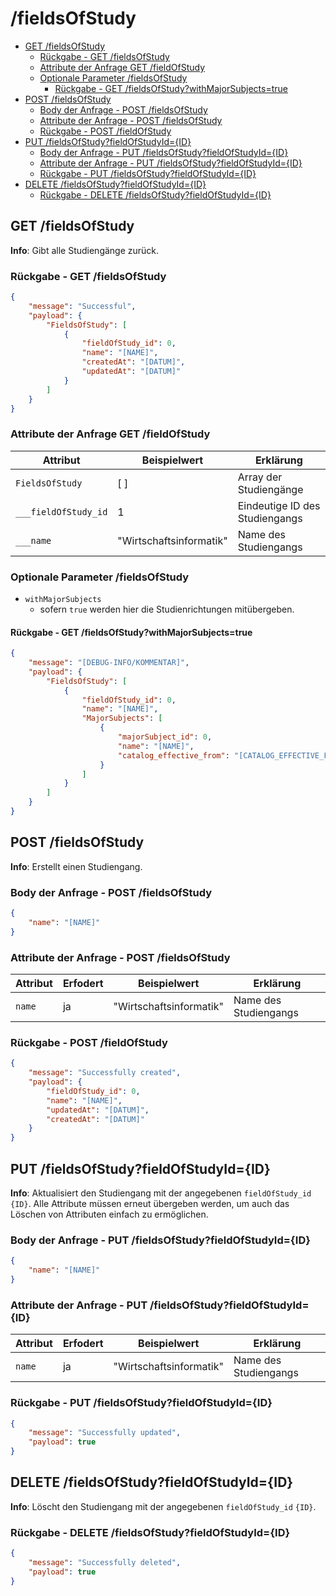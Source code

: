 # /fieldsOfStudy <!-- omit in toc -->

- [GET /fieldsOfStudy](#get-fieldsofstudy)
  - [Rückgabe - GET /fieldsOfStudy](#rückgabe---get-fieldsofstudy)
  - [Attribute der Anfrage GET /fieldOfStudy](#attribute-der-anfrage-get-fieldofstudy)
  - [Optionale Parameter /fieldsOfStudy](#optionale-parameter-fieldsofstudy)
    - [Rückgabe - GET /fieldsOfStudy?withMajorSubjects=true](#rückgabe---get-fieldsofstudywithmajorsubjectstrue)
- [POST /fieldsOfStudy](#post-fieldsofstudy)
  - [Body der Anfrage - POST /fieldsOfStudy](#body-der-anfrage---post-fieldsofstudy)
  - [Attribute der Anfrage - POST /fieldsOfStudy](#attribute-der-anfrage---post-fieldsofstudy)
  - [Rückgabe - POST /fieldOfStudy](#rückgabe---post-fieldofstudy)
- [PUT /fieldsOfStudy?fieldOfStudyId={ID}](#put-fieldsofstudyfieldofstudyidid)
  - [Body der Anfrage - PUT /fieldsOfStudy?fieldOfStudyId={ID}](#body-der-anfrage---put-fieldsofstudyfieldofstudyidid)
  - [Attribute der Anfrage - PUT /fieldsOfStudy?fieldOfStudyId={ID}](#attribute-der-anfrage---put-fieldsofstudyfieldofstudyidid)
  - [Rückgabe - PUT /fieldsOfStudy?fieldOfStudyId={ID}](#rückgabe---put-fieldsofstudyfieldofstudyidid)
- [DELETE /fieldsOfStudy?fieldOfStudyId={ID}](#delete-fieldsofstudyfieldofstudyidid)
  - [Rückgabe - DELETE /fieldsOfStudy?fieldOfStudyId={ID}](#rückgabe---delete-fieldsofstudyfieldofstudyidid)

## GET /fieldsOfStudy

**Info**: Gibt alle Studiengänge zurück.

### Rückgabe - GET /fieldsOfStudy

```json
{
    "message": "Successful",
    "payload": {
        "FieldsOfStudy": [
            {
                "fieldOfStudy_id": 0,
                "name": "[NAME]",
                "createdAt": "[DATUM]",
                "updatedAt": "[DATUM]"
            }
        ]
    }
}
```

### Attribute der Anfrage GET /fieldOfStudy

| Attribut             | Beispielwert            | Erklärung                      |
| -------------------- | ----------------------- | ------------------------------ |
| `FieldsOfStudy`      | [ ]                     | Array der Studiengänge         |
| `___fieldOfStudy_id` | 1                       | Eindeutige ID des Studiengangs |
| `___name`            | "Wirtschaftsinformatik" | Name des Studiengangs          |

### Optionale Parameter /fieldsOfStudy

- `withMajorSubjects`
  - sofern `true` werden hier die Studienrichtungen mitübergeben.

#### Rückgabe - GET /fieldsOfStudy?withMajorSubjects=true

```json
{
    "message": "[DEBUG-INFO/KOMMENTAR]",
    "payload": {
        "FieldsOfStudy": [
            {
                "fieldOfStudy_id": 0,
                "name": "[NAME]",
                "MajorSubjects": [
                    {
                        "majorSubject_id": 0,
                        "name": "[NAME]",
                        "catalog_effective_from": "[CATALOG_EFFECTIVE_FROM]"
                    }
                ]
            }
        ]
    }
}
```

## POST /fieldsOfStudy

**Info**: Erstellt einen Studiengang.

### Body der Anfrage - POST /fieldsOfStudy

```json
{
    "name": "[NAME]"
}
```

### Attribute der Anfrage - POST /fieldsOfStudy

| Attribut | Erfodert | Beispielwert            | Erklärung             |
| -------- | -------- | ----------------------- | --------------------- |
| `name`   | ja       | "Wirtschaftsinformatik" | Name des Studiengangs |

### Rückgabe - POST /fieldOfStudy

```json
{
    "message": "Successfully created",
    "payload": {
        "fieldOfStudy_id": 0,
        "name": "[NAME]",
        "updatedAt": "[DATUM]",
        "createdAt": "[DATUM]"
    }
}
```

## PUT /fieldsOfStudy?fieldOfStudyId={ID}

**Info**: Aktualisiert den Studiengang mit der angegebenen `fieldOfStudy_id` `{ID}`.
Alle Attribute müssen erneut übergeben werden, um auch das Löschen von Attributen einfach zu ermöglichen.

### Body der Anfrage - PUT /fieldsOfStudy?fieldOfStudyId={ID}

```json
{
    "name": "[NAME]"
}
```

### Attribute der Anfrage - PUT /fieldsOfStudy?fieldOfStudyId={ID}

| Attribut | Erfodert | Beispielwert            | Erklärung             |
| -------- | -------- | ----------------------- | --------------------- |
| `name`   | ja       | "Wirtschaftsinformatik" | Name des Studiengangs |

### Rückgabe - PUT /fieldsOfStudy?fieldOfStudyId={ID}

```json
{
    "message": "Successfully updated",
    "payload": true
}
```

## DELETE /fieldsOfStudy?fieldOfStudyId={ID}

**Info**: Löscht den Studiengang mit der angegebenen `fieldOfStudy_id` `{ID}`.

### Rückgabe - DELETE /fieldsOfStudy?fieldOfStudyId={ID}

```json
{
    "message": "Successfully deleted",
    "payload": true
}
```
